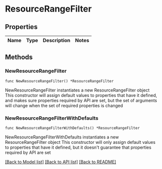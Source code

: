 # ResourceRangeFilter

## Properties

Name | Type | Description | Notes
------------ | ------------- | ------------- | -------------

## Methods

### NewResourceRangeFilter

`func NewResourceRangeFilter() *ResourceRangeFilter`

NewResourceRangeFilter instantiates a new ResourceRangeFilter object
This constructor will assign default values to properties that have it defined,
and makes sure properties required by API are set, but the set of arguments
will change when the set of required properties is changed

### NewResourceRangeFilterWithDefaults

`func NewResourceRangeFilterWithDefaults() *ResourceRangeFilter`

NewResourceRangeFilterWithDefaults instantiates a new ResourceRangeFilter object
This constructor will only assign default values to properties that have it defined,
but it doesn't guarantee that properties required by API are set


[[Back to Model list]](../README.md#documentation-for-models) [[Back to API list]](../README.md#documentation-for-api-endpoints) [[Back to README]](../README.md)


